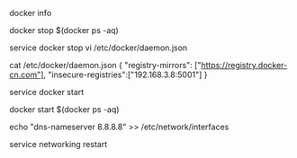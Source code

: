 docker info

docker stop $(docker ps -aq)

service docker stop
vi  /etc/docker/daemon.json

cat /etc/docker/daemon.json
{ "registry-mirrors": ["https://registry.docker-cn.com"],
  "insecure-registries":["192.168.3.8:5001"] }


 service docker start


docker start $(docker ps -aq)

echo "dns-nameserver 8.8.8.8" >> /etc/network/interfaces

service networking restart
